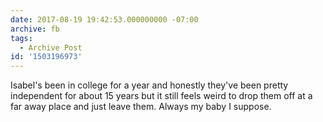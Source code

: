 ```yaml
---
date: 2017-08-19 19:42:53.000000000 -07:00
archive: fb
tags: 
  - Archive Post
id: '1503196973'
---
```


Isabel's been in college for a year and honestly they've been pretty independent for about 15 years but it still feels weird to drop them off at a far away place and just leave them. Always my baby I suppose.
